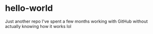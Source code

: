 # hello-world
Just another repo
I've spent a few months working with GitHub without actually knowing how it works lol
